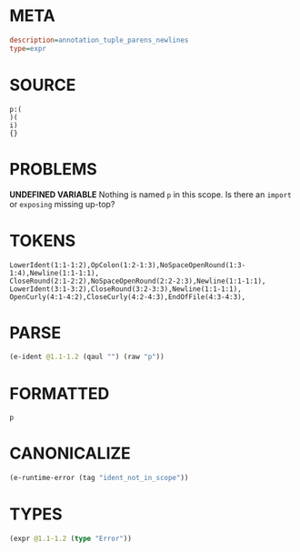 # META
~~~ini
description=annotation_tuple_parens_newlines
type=expr
~~~
# SOURCE
~~~roc
p:(
)(
i)
{}
~~~
# PROBLEMS
**UNDEFINED VARIABLE**
Nothing is named `p` in this scope.
Is there an `import` or `exposing` missing up-top?

# TOKENS
~~~zig
LowerIdent(1:1-1:2),OpColon(1:2-1:3),NoSpaceOpenRound(1:3-1:4),Newline(1:1-1:1),
CloseRound(2:1-2:2),NoSpaceOpenRound(2:2-2:3),Newline(1:1-1:1),
LowerIdent(3:1-3:2),CloseRound(3:2-3:3),Newline(1:1-1:1),
OpenCurly(4:1-4:2),CloseCurly(4:2-4:3),EndOfFile(4:3-4:3),
~~~
# PARSE
~~~clojure
(e-ident @1.1-1.2 (qaul "") (raw "p"))
~~~
# FORMATTED
~~~roc
p
~~~
# CANONICALIZE
~~~clojure
(e-runtime-error (tag "ident_not_in_scope"))
~~~
# TYPES
~~~clojure
(expr @1.1-1.2 (type "Error"))
~~~
